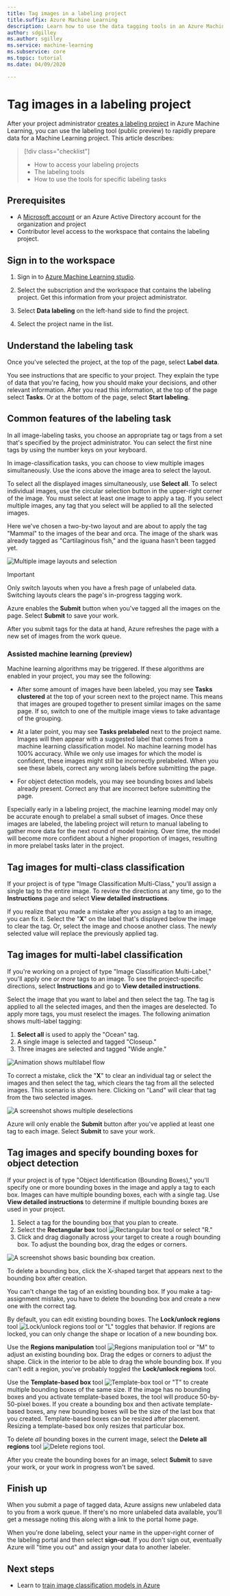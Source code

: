 ```yaml
---
title: Tag images in a labeling project
title.suffix: Azure Machine Learning
description: Learn how to use the data tagging tools in an Azure Machine Learning labeling project.
author: sdgilley
ms.author: sgilley
ms.service: machine-learning
ms.subservice: core
ms.topic: tutorial
ms.date: 04/09/2020

---
```


# Tag images in a labeling project 

After your project administrator [creates a labeling project](https://docs.microsoft.com/azure/machine-learning/how-to-create-labeling-projects#create-a-labeling-project) in Azure Machine Learning, you can use the labeling tool (public preview) to rapidly prepare data for a Machine Learning project. This article describes:

> [!div class="checklist"]
> * How to access your labeling projects
> * The labeling tools
> * How to use the tools for specific labeling tasks

## Prerequisites

* A [Microsoft account](https://account.microsoft.com/account) or an Azure Active Directory account for the organization and project
* Contributor level access to the workspace that contains the labeling project.

## Sign in to the workspace

1. Sign in to [Azure Machine Learning studio](https://ml.azure.com).

1. Select the subscription and the workspace that contains the labeling project.  Get this information from your project administrator.

1. Select **Data labeling** on the left-hand side to find the project.  

1. Select the project name in the list.

## Understand the labeling task

Once you've selected the project, at the top of the page, select **Label data**.

You see instructions that are specific to your project. They explain the type of data that you're facing, how you should make your decisions, and other relevant information. After you read this information, at the top of the page select **Tasks**.  Or at the bottom of the page, select **Start labeling**.

## Common features of the labeling task

In all image-labeling tasks, you choose an appropriate tag or tags from a set that's specified by the project administrator. You can select the first nine tags by using the number keys on your keyboard.  

In image-classification tasks, you can choose to view multiple images simultaneously. Use the icons above the image area to select the layout. 

To select all the displayed images simultaneously, use **Select all**. To select individual images, use the circular selection button in the upper-right corner of the image. You must select at least one image to apply a tag. If you select multiple images, any tag that you select will be applied to all the selected images.

Here we've chosen a two-by-two layout and are about to apply the tag "Mammal" to the images of the bear and orca. The image of the shark was already tagged as "Cartilaginous fish," and the iguana hasn't been tagged yet.

![Multiple image layouts and selection](./media/how-to-label-images/layouts.png)

> [!Important] 
> Only switch layouts when you have a fresh page of unlabeled data. Switching layouts clears the page's in-progress tagging work.

Azure enables the **Submit** button when you've tagged all the images on the page. Select **Submit** to save your work.

After you submit tags for the data at hand, Azure refreshes the page with a new set of images from the work queue.

### Assisted machine learning (preview) 

Machine learning algorithms may be triggered. If these algorithms are enabled in your project, you may see the following:

* After some amount of images have been labeled, you may see **Tasks clustered** at the top of your screen next to the project name.  This means that images are grouped together to present similar images on the same page.  If so, switch to one of the multiple image views to take advantage of the grouping.  

* At a later point, you may see **Tasks prelabeled** next to the project name.  Images will then appear with a suggested label that comes from a machine learning classification model. No machine learning model has 100% accuracy. While we only use images for which the model is confident, these images might still be incorrectly prelabeled.  When you see these labels, correct any wrong labels before submitting the page.  

* For object detection models, you may see bounding boxes and labels already present.  Correct any that are incorrect before submitting the page.

Especially early in a labeling project, the machine learning model may only be accurate enough to prelabel a small subset of images. Once these images are labeled, the labeling project will return to manual labeling to gather more data for the next round of model training. Over time, the model will become more confident about a higher proportion of images, resulting in more prelabel tasks later in the project.

## Tag images for multi-class classification

If your project is of type "Image Classification Multi-Class," you'll assign a single tag to the entire image. To review the directions at any time, go to the **Instructions** page and select **View detailed instructions**.

If you realize that you made a mistake after you assign a tag to an image, you can fix it. Select the "**X**" on the label that's displayed below the image to clear the tag. Or, select the image and choose another class. The newly selected value will replace the previously applied tag.

## Tag images for multi-label classification

If you're working on a project of type "Image Classification Multi-Label," you'll apply one *or more* tags to an image. To see the project-specific directions, select **Instructions** and go to **View detailed instructions**.

Select the image that you want to label and then select the tag. The tag is applied to all the selected images, and then the images are deselected. To apply more tags, you must reselect the images. The following animation shows multi-label tagging:

1. **Select all** is used to apply the "Ocean" tag.
1. A single image is selected and tagged "Closeup."
1. Three images are selected and tagged "Wide angle."

![Animation shows multilabel flow](./media/how-to-label-images/multilabel.gif)

To correct a mistake, click the "**X**" to clear an individual tag or select the images and then select the tag, which clears the tag from all the selected images. This scenario is shown here. Clicking on "Land" will clear that tag from the two selected images.

![A screenshot shows multiple deselections](./media/how-to-label-images/multiple-deselection.png)

Azure will only enable the **Submit** button after you've applied at least one tag to each image. Select **Submit** to save your work.


## Tag images and specify bounding boxes for object detection

If your project is of type "Object Identification (Bounding Boxes)," you'll specify one or more bounding boxes in the image and apply a tag to each box. Images can have multiple bounding boxes, each with a single tag. Use **View detailed instructions** to determine if multiple bounding boxes are used in your project.

1. Select a tag for the bounding box that you plan to create.
1. Select the **Rectangular box** tool ![Rectangular box tool](./media/how-to-label-images/rectangular-box-tool.png) or select "R."
3. Click and drag diagonally across your target to create a rough bounding box. To adjust the bounding box, drag the edges or corners.

![A screenshot shows basic bounding box creation.](./media/how-to-label-images/bounding-box-sequence.png)

To delete a bounding box, click the X-shaped target that appears next to the bounding box after creation.

You can't change the tag of an existing bounding box. If you make a tag-assignment mistake, you have to delete the bounding box and create a new one with the correct tag.

By default, you can edit existing bounding boxes. The **Lock/unlock regions** tool ![Lock/unlock regions tool](./media/how-to-label-images/lock-bounding-boxes-tool.png) or "L" toggles that behavior. If regions are locked, you can only change the shape or location of a new bounding box.

Use the **Regions manipulation** tool ![Regions manipulation tool](./media/how-to-label-images/regions-tool.png) or "M" to adjust an existing bounding box. Drag the edges or corners to adjust the shape. Click in the interior to be able to drag the whole bounding box. If you can't edit a region, you've probably toggled the **Lock/unlock regions** tool.

Use the **Template-based box** tool ![Template-box tool](./media/how-to-label-images/template-box-tool.png) or "T" to create multiple bounding boxes of the same size. If the image has no bounding boxes and you activate template-based boxes, the tool will produce 50-by-50-pixel boxes. If you create a bounding box and then activate template-based boxes, any new bounding boxes will be the size of the last box that you created. Template-based boxes can be resized after placement. Resizing a template-based box only resizes that particular box.

To delete *all* bounding boxes in the current image, select the **Delete all regions** tool ![Delete regions tool](./media/how-to-label-images/delete-regions-tool.png).

After you create the bounding boxes for an image, select **Submit** to save your work, or your work in progress won't be saved.

## Finish up

When you submit a page of tagged data, Azure assigns new unlabeled data to you from a work queue. If there's no more unlabeled data available, you'll get a message noting this along with a link to the portal home page.

When you're done labeling, select your name in the upper-right corner of the labeling portal and then select **sign-out**. If you don't sign out, eventually Azure will "time you out" and assign your data to another labeler.

## Next steps

* Learn to [train image classification models in Azure](https://docs.microsoft.com/azure/machine-learning/tutorial-train-models-with-aml)

